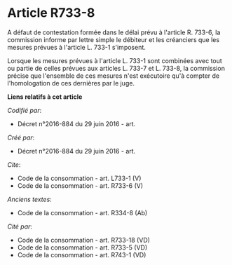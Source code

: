 # Article R733-8

A défaut de contestation formée dans le délai prévu à l'article R. 733-6, la commission informe par lettre simple le débiteur
et les créanciers que les mesures prévues à l'article L. 733-1 s'imposent.

Lorsque les mesures prévues à l'article L. 733-1 sont combinées avec tout ou partie de celles prévues aux articles L. 733-7
et L. 733-8, la commission précise que l'ensemble de ces mesures n'est exécutoire qu'à compter de l'homologation de ces
dernières par le juge.

**Liens relatifs à cet article**

_Codifié par_:

  - Décret n°2016-884 du 29 juin 2016 - art.

_Créé par_:

  - Décret n°2016-884 du 29 juin 2016 - art.

_Cite_:

  - Code de la consommation - art. L733-1 (V)
  - Code de la consommation - art. R733-6 (V)

_Anciens textes_:

  - Code de la consommation - art. R334-8 (Ab)

_Cité par_:

  - Code de la consommation - art. R733-18 (VD)
  - Code de la consommation - art. R733-5 (VD)
  - Code de la consommation - art. R743-1 (VD)
